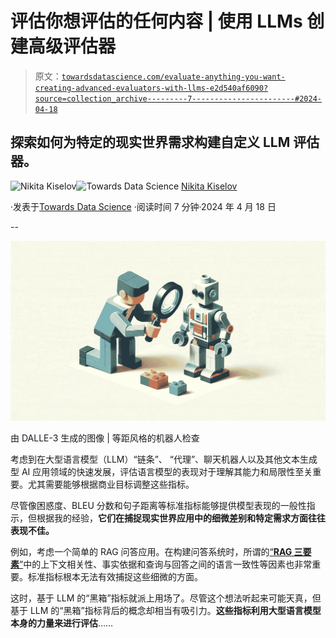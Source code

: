 # 评估你想评估的任何内容 | 使用 LLMs 创建高级评估器

> 原文：[`towardsdatascience.com/evaluate-anything-you-want-creating-advanced-evaluators-with-llms-e2d540af6090?source=collection_archive---------7-----------------------#2024-04-18`](https://towardsdatascience.com/evaluate-anything-you-want-creating-advanced-evaluators-with-llms-e2d540af6090?source=collection_archive---------7-----------------------#2024-04-18)

## 探索如何为特定的现实世界需求构建自定义 LLM 评估器。

[](https://medium.com/@nikita_kiselov?source=post_page---byline--e2d540af6090--------------------------------)![Nikita Kiselov](https://medium.com/@nikita_kiselov?source=post_page---byline--e2d540af6090--------------------------------)[](https://towardsdatascience.com/?source=post_page---byline--e2d540af6090--------------------------------)![Towards Data Science](https://towardsdatascience.com/?source=post_page---byline--e2d540af6090--------------------------------) [Nikita Kiselov](https://medium.com/@nikita_kiselov?source=post_page---byline--e2d540af6090--------------------------------)

·发表于[Towards Data Science](https://towardsdatascience.com/?source=post_page---byline--e2d540af6090--------------------------------) ·阅读时间 7 分钟·2024 年 4 月 18 日

--

![](img/3313d1ece51ad97e632d0c90a8f0df0b.png)

由 DALLE-3 生成的图像 | 等距风格的机器人检查

考虑到在大型语言模型（LLM）“链条”、 “代理”、聊天机器人以及其他文本生成型 AI 应用领域的快速发展，评估语言模型的表现对于理解其能力和局限性至关重要。尤其需要能够根据商业目标调整这些指标。

尽管像困惑度、BLEU 分数和句子距离等标准指标能够提供模型表现的一般性指示，但根据我的经验，**它们在捕捉现实世界应用中的细微差别和特定需求方面往往表现不佳。**

例如，考虑一个简单的 RAG 问答应用。在构建问答系统时，所谓的[“**RAG 三要素**”](https://www.trulens.org/trulens_eval/getting_started/core_concepts/rag_triad/)中的上下文相关性、事实依据和查询与回答之间的语言一致性等因素也非常重要。标准指标根本无法有效捕捉这些细微的方面。

这时，基于 LLM 的“黑箱”指标就派上用场了。尽管这个想法听起来可能天真，但基于 LLM 的“黑箱”指标背后的概念却相当有吸引力。**这些指标利用大型语言模型本身的力量来进行评估**……
